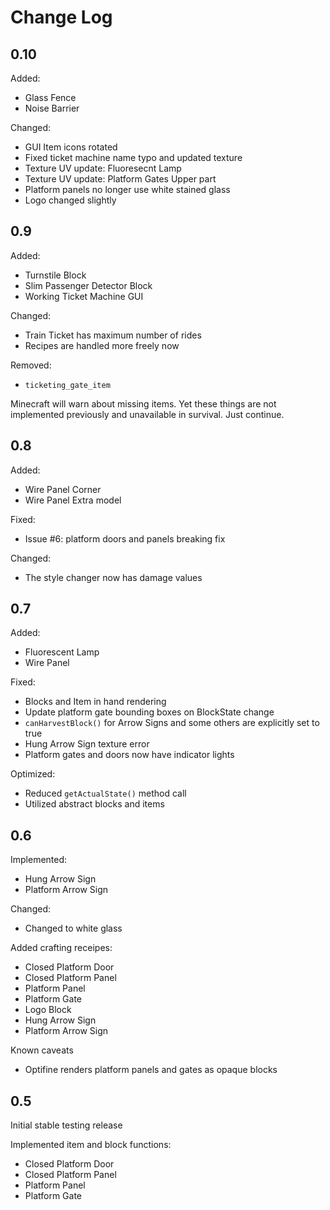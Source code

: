 Change Log
==========

0.10
---

Added:
* Glass Fence
* Noise Barrier

Changed:
* GUI Item icons rotated
* Fixed ticket machine name typo and updated texture
* Texture UV update: Fluoresecnt Lamp
* Texture UV update: Platform Gates Upper part
* Platform panels no longer use white stained glass
* Logo changed slightly

0.9
---

Added:
* Turnstile Block
* Slim Passenger Detector Block
* Working Ticket Machine GUI

Changed:
* Train Ticket has maximum number of rides
* Recipes are handled more freely now

Removed:
* `ticketing_gate_item`

Minecraft will warn about missing items. Yet these things are not implemented previously and unavailable in survival. Just continue.

0.8
---

Added:
* Wire Panel Corner
* Wire Panel Extra model

Fixed:
* Issue #6: platform doors and panels breaking fix

Changed:
* The style changer now has damage values

0.7
---

Added:

* Fluorescent Lamp
* Wire Panel

Fixed:

* Blocks and Item in hand rendering
* Update platform gate bounding boxes on BlockState change
* `canHarvestBlock()` for Arrow Signs and some others are explicitly set to true
* Hung Arrow Sign texture error
* Platform gates and doors now have indicator lights

Optimized:

* Reduced `getActualState()` method call
* Utilized abstract blocks and items

0.6
---

Implemented:

* Hung Arrow Sign
* Platform Arrow Sign

Changed:

* Changed to white glass

Added crafting receipes:

* Closed Platform Door
* Closed Platform Panel
* Platform Panel
* Platform Gate 
* Logo Block
* Hung Arrow Sign
* Platform Arrow Sign

Known caveats

* Optifine renders platform panels and gates as opaque blocks

0.5
---

Initial stable testing release

Implemented item and block functions:

* Closed Platform Door
* Closed Platform Panel
* Platform Panel
* Platform Gate 

